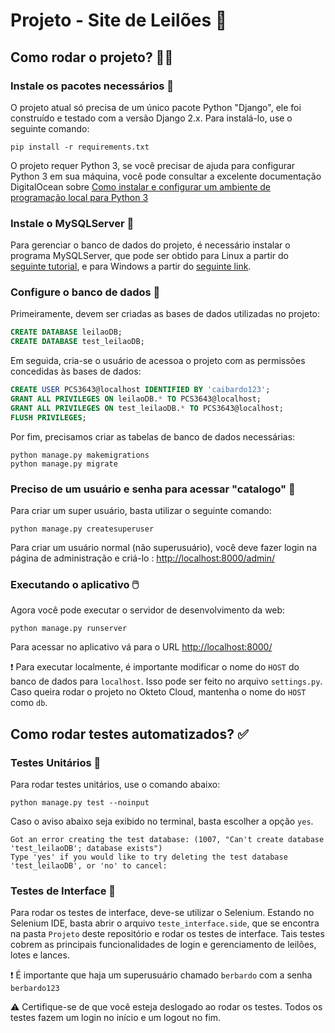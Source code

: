 # Projeto - Site de Leilões 🔨

## Como rodar o projeto? 👨‍💻

### Instale os pacotes necessários 🔽

O projeto atual só precisa de um único pacote Python "Django", ele foi construído e testado com a versão Django 2.x. Para instalá-lo, use o seguinte comando:

    pip install -r requirements.txt

O projeto requer Python 3, se você precisar de ajuda para configurar Python 3 em sua máquina, você pode consultar a excelente documentação DigitalOcean sobre
[Como instalar e configurar um ambiente de programação local para Python 3](https://www.digitalocean.com/community/tutorial_series/how-to-install-and-set-up-a-local-programming-environment-for-python-3)

### Instale o MySQLServer 💾

Para gerenciar o banco de dados do projeto, é necessário instalar o programa MySQLServer, que pode ser obtido para Linux a partir do [seguinte tutorial](https://www.digitalocean.com/community/tutorials/how-to-install-mysql-on-ubuntu-20-04-pt), e para Windows a partir do [seguinte link](https://www.mysqltutorial.org/install-mysql/).

### Configure o banco de dados 🎲

Primeiramente, devem ser criadas as bases de dados utilizadas no projeto:

```sql
CREATE DATABASE leilaoDB;
CREATE DATABASE test_leilaoDB;
```

Em seguida, cria-se o usuário de acessoa o projeto com as permissões concedidas às bases de dados:

```sql
CREATE USER PCS3643@localhost IDENTIFIED BY 'caibardo123';
GRANT ALL PRIVILEGES ON leilaoDB.* TO PCS3643@localhost;
GRANT ALL PRIVILEGES ON test_leilaoDB.* TO PCS3643@localhost;
FLUSH PRIVILEGES;
```

Por fim, precisamos criar as tabelas de banco de dados necessárias:

    python manage.py makemigrations 
    python manage.py migrate


### Preciso de um usuário e senha para acessar "catalogo" 🔑

Para criar um super usuário, basta utilizar o seguinte comando:

    python manage.py createsuperuser

Para criar um usuário normal (não superusuário), você deve fazer login na página de administração e criá-lo
: <http://localhost:8000/admin/>

### Executando o aplicativo 🖱️

Agora você pode executar o servidor de desenvolvimento da web:

    python manage.py runserver

Para acessar no aplicativo vá para o URL <http://localhost:8000/>

❗ Para executar localmente, é importante modificar o nome do ```HOST``` do banco de dados para ```localhost```. Isso pode ser feito no arquivo ```settings.py```. Caso queira rodar o projeto no Okteto Cloud, mantenha o nome do ```HOST``` como ```db```.

## Como rodar testes automatizados? ✅

### Testes Unitários 🧱

Para rodar testes unitários, use o comando abaixo:

    python manage.py test --noinput

Caso o aviso abaixo seja exibido no terminal, basta escolher a opção `yes`.

```
Got an error creating the test database: (1007, "Can't create database 'test_leilaoDB'; database exists")
Type 'yes' if you would like to try deleting the test database 'test_leilaoDB', or 'no' to cancel:
```

### Testes de Interface 📲

Para rodar os testes de interface, deve-se utilizar o Selenium. Estando no Selenium IDE, basta abrir o arquivo `teste_interface.side`, que se encontra na pasta `Projeto` deste repositório e rodar os testes de interface. Tais testes cobrem as principais funcionalidades de login e gerenciamento de leilões, lotes e lances.

❗ É importante que haja um superusuário chamado `berbardo` com a senha `berbardo123`

⚠️ Certifique-se de que você esteja deslogado ao rodar os testes. Todos os testes fazem um login no início e um logout no fim.